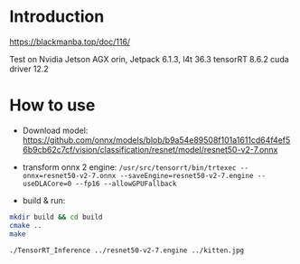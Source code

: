 # Introduction
https://blackmanba.top/doc/116/

Test on Nvidia Jetson AGX orin, Jetpack 6.1.3, l4t 36.3 tensorRT 8.6.2 cuda driver 12.2

# How to use

* Download model: https://github.com/onnx/models/blob/b9a54e89508f101a1611cd64f4ef56b9cb62c7cf/vision/classification/resnet/model/resnet50-v2-7.onnx

* transform onnx 2 engine: `/usr/src/tensorrt/bin/trtexec --onnx=resnet50-v2-7.onnx --saveEngine=resnet50-v2-7.engine --useDLACore=0 --fp16 --allowGPUFallback`

* build & run:
``` bash
mkdir build && cd build
cmake ..
make

./TensorRT_Inference ../resnet50-v2-7.engine ../kitten.jpg
```
